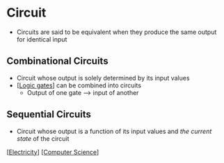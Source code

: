 # Circuit

- Circuits are said to be equivalent when they produce the same output for identical input

## Combinational Circuits

- Circuit whose output is solely determined by its input values
- [[Logic gates]] can be combined into circuits
  - Output of one gate --> input of another

## Sequential Circuits

- Circuit whose output is a function of its input values and _the current state_ of the circuit

[[Electricity]] [[Computer Science]]

[//begin]: # "Autogenerated link references for markdown compatibility"
[Logic gates]: logic-gates "Logic Gates"
[Electricity]: electricity "Electricity"
[Computer Science]: computer-science "Computer Science"
[//end]: # "Autogenerated link references"